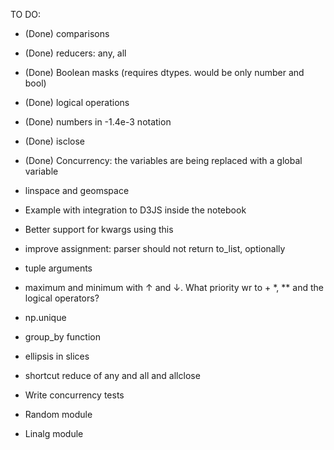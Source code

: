 


TO DO:

- (Done) comparisons
- (Done) reducers: any, all
- (Done) Boolean masks (requires dtypes. would be only number and bool)
- (Done) logical operations
- (Done) numbers in -1.4e-3 notation
- (Done) isclose
- (Done) Concurrency: the variables are being replaced with a global variable
- linspace and geomspace
- Example with integration to D3JS inside the notebook
- Better support for kwargs using this
- improve assignment: parser should not return to_list, optionally
- tuple arguments
- maximum and minimum with ↑ and ↓. What priority wr to + *, ** and the logical operators?
- np.unique
- group_by function
- ellipsis in slices
- shortcut reduce of any and all and allclose

- Write concurrency tests
- Random module
- Linalg module



